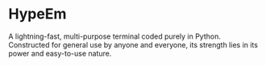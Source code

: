 # HypeEm

A lightning-fast, multi-purpose terminal coded purely in Python. Constructed for general use by anyone and everyone, its strength lies in its power and easy-to-use nature.
